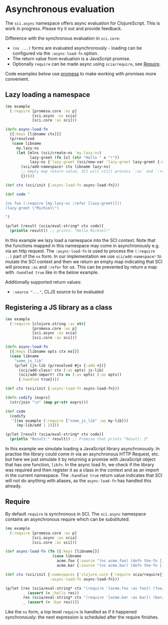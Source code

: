 # Asynchronous evaluation

The `sci.async` namespace offers async evaluation for ClojureScript. This is
work in progress. Please try it out and provide feedback.

Difference with the synchronous evaluation in `sci.core`:

- `(ns ...)` forms are evaluated asynchronously - loading can be configured
  via the `:async-load-fn` option.
- The return value from evaluation is a JavaScript promise.
- Optionally `require` can be made async using `scia/require`, see [Require](#require).

Code examples below use
[promesa](https://cljdoc.org/d/funcool/promesa/8.0.450/doc/user-guide) to make
working with promises more convenient.

## Lazy loading a namespace

``` clojure
(ns example
  (:require [promesa.core :as p]
            [sci.async :as scia]
            [sci.core :as sci]))

(defn async-load-fn
  [{:keys [libname ctx]}]
  (p/resolved
   (case libname
     my.lazy-ns
     (let [mlns (sci/create-ns 'my.lazy-ns)
           lazy-greet (fn [x] (str "Hello " x "!"))
           lazy-ns {'lazy-greet (sci/new-var 'lazy-greet lazy-greet {:ns mlns})}]
       (sci/add-namespace! ctx libname lazy-ns)
       ;; empty map return value, SCI will still process `:as` and `:refer`
       {}))))

(def ctx (sci/init {:async-load-fn async-load-fn}))

(def code "

(ns foo (:require [my.lazy-ns :refer [lazy-greet]]))
(lazy-greet \"Michiel\")

")

(p/let [result (scia/eval-string* ctx code)]
  (println result)) ;; prints: "Hello Michiel!"
```

In this example we lazy load a namespace into the SCI context. Note that the
functions mapped in this namespace may come in asynchronously e.g. via an http
request. The `:async-load-fn` is used to process the `(:require ..)` part of the
`ns` form. In our implementation we use `sci/add-namespace!` to mutate the SCI
context and then we return an empty map indicating that SCI will process `:as`
and `:refer` for us. This can be prevented by return a map with `:handled true`
like in the below example.

Additionally supported return values:

- `:source "..."`, CLJS source to be evaluated

## Registering a JS library as a class

``` clojure
(ns example
  (:require [clojure.string :as str]
            [promesa.core :as p]
            [sci.async :as scia]
            [sci.core :as sci]))

(defn async-load-fn
  [{:keys [libname opts ctx ns]}]
  (case libname
    "some_js_lib"
    (p/let [js-lib (p/resolved #js {:add +})]
      (sci/add-class! ctx (:as opts) js-lib)
      (sci/add-import! ctx ns (:as opts) (:as opts))
      {:handled true})))

(def ctx (sci/init {:async-load-fn async-load-fn}))

(defn codify [exprs]
  (str/join "\n" (map pr-str exprs)))

(def code
  (codify
   '[(ns example (:require ["some_js_lib" :as my-lib]))
     (my-lib/add 1 2)]))

(p/let [result (scia/eval-string* ctx code)]
  (println "Result:" result)) ;; Promise that prints "Result: 3"
```

In this example we simulate loading a JavaScript library asynchronously. In
practise the library could come in via an asynchronous HTTP Request, etc. but
here we just simulate it by returning a promise with JavaScript object that has
one function, `libfn`. In the async load fn, we check if the library was
required and then register it as a class in the context and as an import in the
current namespace. The `:handled true` return value indicates that SCI will not
do anything with aliases, as the `async-load-fn` has handled this already.

## Require

By default `require` is synchronous in SCI. The `sci.async` namespace contains an asynchronous require which can be substituted:

``` clojure
(ns example
  (:require [promesa.core :as p]
            [sci.async :as scia]
            [sci.core :as sci]))

(def async-load-fn (fn [{:keys [libname]}]
                     (case libname
                       acme.foo {:source "(ns acme.foo) (defn the-fn [] :hello)"}
                       acme.bar {:source "(ns acme.bar) (defn the-fn [] :bye)"})))

(def ctx (sci/init {:namespaces {'clojure.core {'require scia/require}}
                    :async-load-fn async-load-fn}))

(p/let [res (scia/eval-string* ctx "(require '[acme.foo :as foo]) (foo/the-fn)")
        _ (assert (= :hello res))
        res (scia/eval-string* ctx "(require '[acme.bar :as bar]) (bar/the-fn)")
        _ (assert (= :bye res))])
```

Like the `ns` form, a top level `require` is handled as if it happened
synchronously: the next expression is scheduled after the require finishes.
